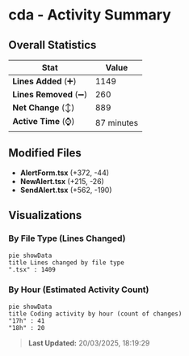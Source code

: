 # cda - Activity Summary 

## Overall Statistics

| Stat                   | Value                                                             |
| ---------------------- | ----------------------------------------------------------------- |
| **Lines Added** (➕)   | 1149                                          |
| **Lines Removed** (➖) | 260                                        |
| **Net Change** (↕)    | 889                |
| **Active Time** (⌚)   | 87 minutes |


## Modified Files
- **AlertForm.tsx** (+372, -44)
- **NewAlert.tsx** (+215, -26)
- **SendAlert.tsx** (+562, -190)

## Visualizations

### By File Type (Lines Changed)

```mermaid
pie showData
title Lines changed by file type
".tsx" : 1409
```

### By Hour (Estimated Activity Count)

```mermaid
pie showData
title Coding activity by hour (count of changes)
"17h" : 41
"18h" : 20
```


> **Last Updated:** 20/03/2025, 18:19:29